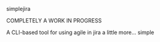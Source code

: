 simplejira

COMPLETELY A WORK IN PROGRESS

A CLI-based tool for using agile in jira a little more... simple
